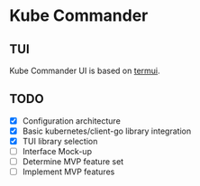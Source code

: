 # Kube Commander

## TUI

Kube Commander UI is based on [termui](https://github.com/gizak/termui).

## TODO

- [X] Configuration architecture
- [X] Basic kubernetes/client-go library integration
- [X] TUI library selection
- [ ] Interface Mock-up
- [ ] Determine MVP feature set
- [ ] Implement MVP features